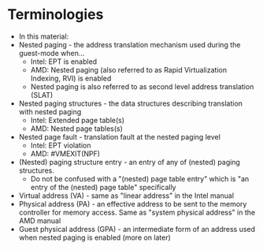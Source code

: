 # Terminologies
- In this material:
- Nested paging - the address translation mechanism used during the guest-mode when...
  - Intel: EPT is enabled
  - AMD: Nested paging (also referred to as Rapid Virtualization Indexing, RVI) is enabled
  - Nested paging is also referred to as second level address translation (SLAT)
- Nested paging structures - the data structures describing translation with nested paging
  - Intel: Extended page table(s)
  - AMD: Nested page tables(s)
- Nested page fault - translation fault at the nested paging level
  - Intel: EPT violation
  - AMD: #VMEXIT(NPF)
- (Nested) paging structure entry - an entry of any of (nested) paging structures.
  - Do not be confused with a "(nested) page table entry" which is "an entry of the (nested) page table" specifically
- Virtual address (VA) - same as "linear address" in the Intel manual
- Physical address (PA) - an effective address to be sent to the memory controller for memory access. Same as "system physical address" in the AMD manual
- Guest physical address (GPA) - an intermediate form of an address used when nested paging is enabled (more on later)
